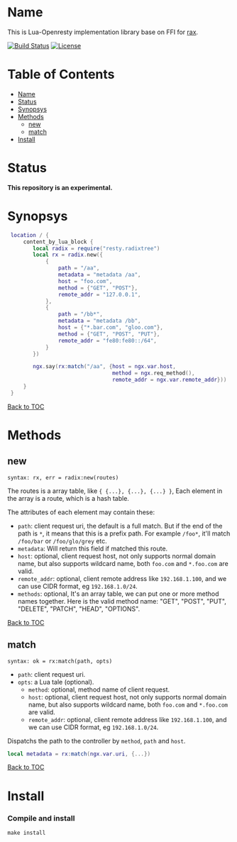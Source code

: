 Name
====
This is Lua-Openresty implementation library base on FFI for [rax](https://github.com/antirez/rax).

[![Build Status](https://travis-ci.org/iresty/lua-resty-radixtree.svg?branch=master)](https://travis-ci.org/iresty/lua-resty-radixtree)
[![License](https://img.shields.io/badge/License-Apache%202.0-blue.svg)](https://github.com/iresty/lua-resty-radixtree/blob/master/LICENSE)

Table of Contents
=================

* [Name](#name)
* [Status](#status)
* [Synopsys](#synopsys)
* [Methods](#methods)
    * [new](#new)
    * [match](#match)
* [Install](#install)

Status
======

**This repository is an experimental.**

Synopsys
========

```lua
 location / {
     content_by_lua_block {
        local radix = require("resty.radixtree")
        local rx = radix.new({
            {
                path = "/aa",
                metadata = "metadata /aa",
                host = "foo.com",
                method = {"GET", "POST"},
                remote_addr = "127.0.0.1",
            },
            {
                path = "/bb*",
                metadata = "metadata /bb",
                host = {"*.bar.com", "gloo.com"},
                method = {"GET", "POST", "PUT"},
                remote_addr = "fe80:fe80::/64",
            }
        })

        ngx.say(rx:match("/aa", {host = ngx.var.host,
                                 method = ngx.req_method(),
                                 remote_addr = ngx.var.remote_addr}))
     }
 }
```

[Back to TOC](#table-of-contents)

Methods
=======

new
---

`syntax: rx, err = radix:new(routes)`

The routes is a array table, like `{ {...}, {...}, {...} }`, Each element in the array is a route, which is a hash table.

The attributes of each element may contain these:
* `path`: client request uri, the default is a full match. But if the end of the path is `*`, it means that this is a prefix path. For example `/foo*`, it'll match `/foo/bar` or `/foo/glo/grey` etc.
* `metadata`: Will return this field if matched this route.
* `host`: optional, client request host, not only supports normal domain name, but also supports wildcard name, both `foo.com` and `*.foo.com` are valid.
* `remote_addr`: optional, client remote address like `192.168.1.100`, and we can use CIDR format, eg `192.168.1.0/24`.
* `methods`: optional, It's an array table, we can put one or more method names together. Here is the valid method name: "GET", "POST", "PUT", "DELETE", "PATCH", "HEAD", "OPTIONS".

[Back to TOC](#table-of-contents)


match
-----

`syntax: ok = rx:match(path, opts)`

* `path`: client request uri.
* `opts`: a Lua tale (optional).
    * `method`: optional, method name of client request.
    * `host`: optional, client request host, not only supports normal domain name, but also supports wildcard name, both `foo.com` and `*.foo.com` are valid.
    * `remote_addr`: optional, client remote address like `192.168.1.100`, and we can use CIDR format, eg `192.168.1.0/24`.

Dispatchs the path to the controller by `method`, `path` and `host`.

```lua
local metadata = rx:match(ngx.var.uri, {...})
```

[Back to TOC](#table-of-contents)

Install
=======

### Compile and install

```
make install
```
